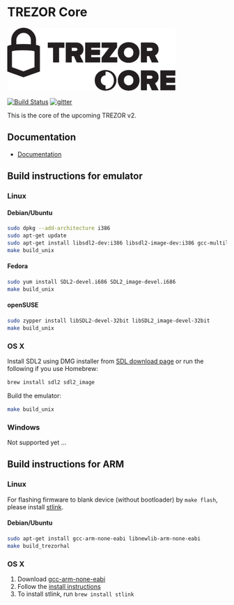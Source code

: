 # TREZOR Core

![TREZOR Core](docs/trezor_core.png)

[![Build Status](https://travis-ci.org/trezor/trezor-core.svg?branch=master)](https://travis-ci.org/trezor/trezor-core) [![gitter](https://badges.gitter.im/trezor/community.svg)](https://gitter.im/trezor/community)

This is the core of the upcoming TREZOR v2.

## Documentation

* [Documentation](docs/)

## Build instructions for emulator

### Linux

#### Debian/Ubuntu

```sh
sudo dpkg --add-architecture i386
sudo apt-get update
sudo apt-get install libsdl2-dev:i386 libsdl2-image-dev:i386 gcc-multilib
make build_unix
```

#### Fedora

```sh
sudo yum install SDL2-devel.i686 SDL2_image-devel.i686
make build_unix
```

#### openSUSE

```sh
sudo zypper install libSDL2-devel-32bit libSDL2_image-devel-32bit
make build_unix
```

### OS X

Install SDL2 using DMG installer from [SDL download page](https://www.libsdl.org/download-2.0.php) or run the following if you use Homebrew:

```sh
brew install sdl2 sdl2_image
```

Build the emulator:

```sh
make build_unix
```

### Windows

Not supported yet ...

## Build instructions for ARM

### Linux

For flashing firmware to blank device (without bootloader) by `make flash`,
please install [stlink](https://github.com/texane/stlink).

#### Debian/Ubuntu

```sh
sudo apt-get install gcc-arm-none-eabi libnewlib-arm-none-eabi
make build_trezorhal
```

### OS X

1. Download [gcc-arm-none-eabi](https://launchpad.net/gcc-arm-embedded/5.0/5-2016-q3-update/)
2. Follow the [install instructions](https://launchpadlibrarian.net/287100883/readme.txt)
3. To install stlink, run `brew install stlink`
